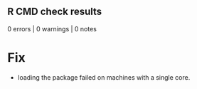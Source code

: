 ## R CMD check results

0 errors | 0 warnings | 0 notes

# Fix

* loading the package failed on machines with a single core. 

